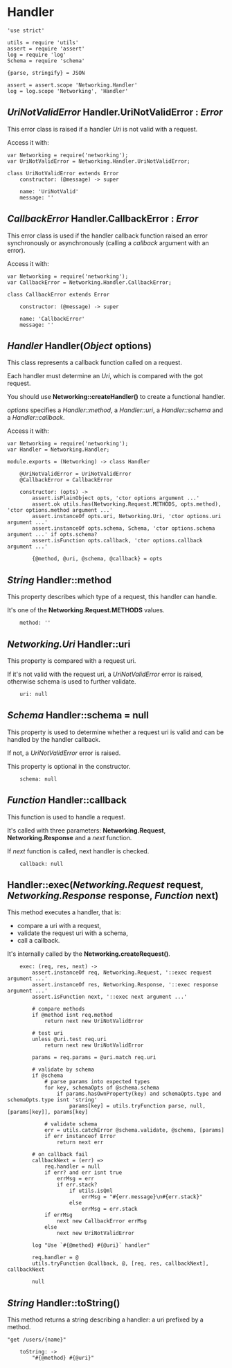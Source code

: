 Handler
=======

	'use strict'

	utils = require 'utils'
	assert = require 'assert'
	log = require 'log'
	Schema = require 'schema'

	{parse, stringify} = JSON

	assert = assert.scope 'Networking.Handler'
	log = log.scope 'Networking', 'Handler'

*UriNotValidError* Handler.UriNotValidError : *Error*
-----------------------------------------------------

This error class is raised if a handler *Uri* is not valid with a request.

Access it with:
```
var Networking = require('networking');
var UriNotValidError = Networking.Handler.UriNotValidError;
```

	class UriNotValidError extends Error
		constructor: (@message) -> super

		name: 'UriNotValid'
		message: ''

*CallbackError* Handler.CallbackError : *Error*
-----------------------------------------------

This error class is used if the handler callback function raised an error synchronously or
asynchronously (calling a *callback* argument with an error).

Access it with:
```
var Networking = require('networking');
var CallbackError = Networking.Handler.CallbackError;
```

	class CallbackError extends Error

		constructor: (@message) -> super

		name: 'CallbackError'
		message: ''

*Handler* Handler(*Object* options)
-----------------------------------

This class represents a callback function called on a request.

Each handler must determine an *Uri*, which is compared with the got request.

You should use **Networking::createHandler()** to create a functional handler.

*options* specifies a *Handler::method*, a *Handler::uri*,
a *Handler::schema* and a *Handler::callback*.

Access it with:
```
var Networking = require('networking');
var Handler = Networking.Handler;
```

	module.exports = (Networking) -> class Handler

		@UriNotValidError = UriNotValidError
		@CallbackError = CallbackError

		constructor: (opts) ->
			assert.isPlainObject opts, 'ctor options argument ...'
			assert.ok utils.has(Networking.Request.METHODS, opts.method), 'ctor options.method argument ...'
			assert.instanceOf opts.uri, Networking.Uri, 'ctor options.uri argument ...'
			assert.instanceOf opts.schema, Schema, 'ctor options.schema argument ...' if opts.schema?
			assert.isFunction opts.callback, 'ctor options.callback argument ...'

			{@method, @uri, @schema, @callback} = opts

*String* Handler::method
------------------------

This property describes which type of a request, this handler can handle.

It's one of the **Networking.Request.METHODS** values.

		method: ''

*Networking.Uri* Handler::uri
-----------------------------

This property is compared with a request uri.

If it's not valid with the request uri, a *UriNotValidError* error is raised,
otherwise schema is used to further validate.

		uri: null

*Schema* Handler::schema = null
-------------------------------

This property is used to determine whether a request uri is valid and can be handled by
the handler callback.

If not, a *UriNotValidError* error is raised.

This property is optional in the constructor.

		schema: null

*Function* Handler::callback
----------------------------

This function is used to handle a request.

It's called with three parameters: **Networking.Request**, **Networking.Response** and
a *next* function.

If *next* function is called, next handler is checked.

		callback: null

Handler::exec(*Networking.Request* request, *Networking.Response* response, *Function* next)
--------------------------------------------------------------------------------------------

This method executes a handler, that is:
 - compare a uri with a request,
 - validate the request uri with a schema,
 - call a callback.

It's internally called by the **Networking.createRequest()**.

		exec: (req, res, next) ->
			assert.instanceOf req, Networking.Request, '::exec request argument ...'
			assert.instanceOf res, Networking.Response, '::exec response argument ...'
			assert.isFunction next, '::exec next argument ...'

			# compare methods
			if @method isnt req.method
				return next new UriNotValidError

			# test uri
			unless @uri.test req.uri
				return next new UriNotValidError

			params = req.params = @uri.match req.uri

			# validate by schema
			if @schema
				# parse params into expected types
				for key, schemaOpts of @schema.schema
					if params.hasOwnProperty(key) and schemaOpts.type and schemaOpts.type isnt 'string'
						params[key] = utils.tryFunction parse, null, [params[key]], params[key]

				# validate schema
				err = utils.catchError @schema.validate, @schema, [params]
				if err instanceof Error
					return next err

			# on callback fail
			callbackNext = (err) =>
				req.handler = null
				if err? and err isnt true
					errMsg = err
					if err.stack?
						if utils.isQml
							errMsg = "#{err.message}\n#{err.stack}"
						else
							errMsg = err.stack
				if errMsg
					next new CallbackError errMsg
				else
					next new UriNotValidError

			log "Use `#{@method} #{@uri}` handler"

			req.handler = @
			utils.tryFunction @callback, @, [req, res, callbackNext], callbackNext

			null

*String* Handler::toString()
----------------------------

This method returns a string describing a handler: a uri prefixed by a method.

```
"get /users/{name}"
```

		toString: ->
			"#{@method} #{@uri}"
